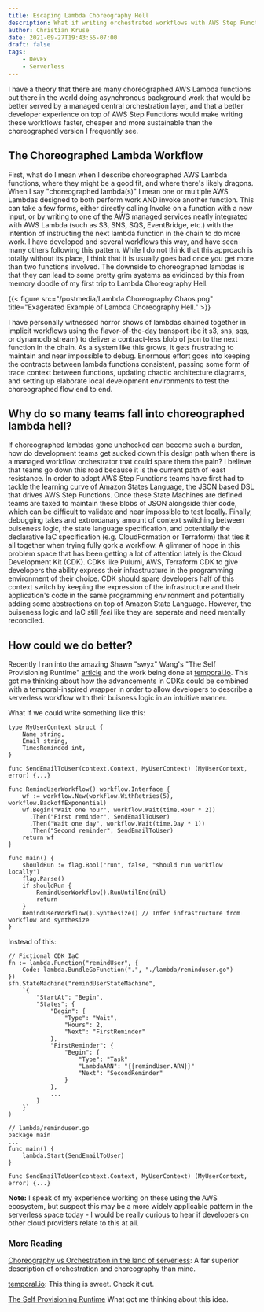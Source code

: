 ```yaml
---
title: Escaping Lambda Choreography Hell
description: What if writing orchestrated workflows with AWS Step Functions was easier than choreographed implicit workflows?
author: Christian Kruse
date: 2021-09-27T19:43:55-07:00
draft: false
tags:
    - DevEx
    - Serverless
---
```



I have a theory that there are many choreographed AWS Lambda functions out there in the world doing asynchronous background work that would be better served by a managed central orchestration layer, and that a better developer experience on top of AWS Step Functions would make writing these workflows faster, cheaper and more sustainable than the choreographed version I frequently see.


## The Choreographed Lambda Workflow

First, what do I mean when I describe choreographed AWS Lambda functions, where they might be a good fit, and where there's likely dragons. When I say "choreographed lambda(s)" I mean one or multiple AWS Lambdas designed to both perform work AND invoke another function. This can take a few forms, either directly calling Invoke on a function with a new input, or by writing to one of the AWS managed services neatly integrated with AWS Lambda (such as S3, SNS, SQS, EventBridge, etc.) with the intention of instructing the next lambda function in the chain to do more work. I have developed and several workflows this way, and have seen many others following this pattern. While I do not think that this approach is totally without its place, I think that it is usually goes bad once you get more than two functions involved. The downside to choreographed lambdas is that they can lead to some pretty grim systems as evidinced by this from memory doodle of my first trip to Lambda Choreography Hell.


{{< figure src="/postmedia/Lambda Choreography Chaos.png" title="Exagerated Example of Lambda Choreography Hell." >}}

I have personally witnessed horror shows of lambdas chained together in implicit workflows using the flavor-of-the-day transport (be it s3, sns, sqs, or dynamodb stream) to deliver a contract-less blob of json to the next function in the chain. As a system like this grows, it gets frustrating to maintain and near impossible to debug. Enormous effort goes into keeping the contracts between lambda functions consistent, passing some form of trace context between functions, updating chaotic architecture diagrams, and setting up elaborate local development environments to test the choreographed flow end to end.

## Why do so many teams fall into choreographed lambda hell?

If choreographed lambdas gone unchecked can become such a burden, how do development teams get sucked down this design path when there is a managed workflow orchestrator that could spare them the pain? I believe that teams go down this road because it is the current path of least resistance. In order to adopt AWS Step Functions teams have first had to tackle the learning curve of Amazon States Language, the JSON based DSL that drives AWS Step Functions. Once these State Machines are defined teams are taxed to maintain these blobs of JSON alongside thier code, which can be difficult to validate and near impossible to test locally. Finally, debugging takes and extrordanary amount of context switching between buiseness logic, the state language specification, and potentially the declarative IaC specification (e.g. CloudFormation or Terraform) that ties it all together when trying fully gork a workflow. A glimmer of hope in this problem space that has been getting a lot of attention lately is the Cloud Development Kit (CDK). CDKs like Pulumi, AWS, Terraform CDK to give developers the ability express their infrastructure in the programming environment of their choice. CDK should spare developers half of this context switch by keeping the expression of the infrastructure and their application's code in the same programming environment and potentially adding some abstractions on top of Amazon State Language. However, the buiseness logic and IaC still _feel_ like they are seperate and need mentally reconciled.


## How could we do better?

Recently I ran into the amazing Shawn "swyx" Wang's "The Self Provisioning Runtime" [article](https://www.swyx.io/self-provisioning-runtime/) and the work being done at [temporal.io](https://temporal.io). This got me thinking about how the advancements in CDKs could be combined with a temporal-inspired wrapper in order to allow developers to describe a serverless workflow with their buisness logic in an intuitive manner.

What if we could write something like this:
```
type MyUserContext struct {
    Name string,
    Email string,
    TimesReminded int,
}

func SendEmailToUser(context.Context, MyUserContext) (MyUserContext, error) {...}

func RemindUserWorkflow() workflow.Interface {
    wf := workflow.New(workflow.WithRetries(5), workflow.BackoffExponential)
    wf.Begin("Wait one hour", workflow.Wait(time.Hour * 2))
      .Then("First reminder", SendEmailToUser)
      .Then("Wait one day", workflow.Wait(time.Day * 1))
      .Then("Second reminder", SendEmailToUser)
    return wf
}

func main() {
    shouldRun := flag.Bool("run", false, "should run workflow locally")
    flag.Parse()
    if shouldRun {
        RemindUserWorkflow().RunUntilEnd(nil)
        return
    }
    RemindUserWorkflow().Synthesize() // Infer infrastructure from workflow and synthesize
}
```

Instead of this:
```
// Fictional CDK IaC
fn := lambda.Function("remindUser", {
    Code: lambda.BundleGoFunction(".", "./lambda/reminduser.go")
})
sfn.StateMachine("remindUserStateMachine",
    `{
        "StartAt": "Begin",
        "States": {
            "Begin": {
                "Type": "Wait",
                "Hours": 2,
                "Next": "FirstReminder"
            },
            "FirstReminder": {
                "Begin": {
                    "Type": "Task"
                    "LambdaARN": "{{remindUser.ARN}}"
                    "Next": "SecondReminder"
                }
            },
            ...
        }
    }`
)

// lambda/reminduser.go
package main
...
func main() {
    lambda.Start(SendEmailToUser)
}

func SendEmailToUser(context.Context, MyUserContext) (MyUserContext, error) {...}
```

**Note:** I speak of my experience working on these using the AWS ecosystem, but suspect this may be a more widely applicable pattern in the serverless space today - I would be really curious to hear if developers on other cloud providers relate to this at all.



### More Reading

[Choreography vs Orchestration in the land of serverless](https://theburningmonk.com/2020/08/choreography-vs-orchestration-in-the-land-of-serverless/): A far superior description of orchestration and choreography than mine.

[temporal.io](https://temporal.io/): This thing is sweet. Check it out.

[The Self Provisioning Runtime](https://www.swyx.io/self-provisioning-runtime/) What got me thinking about this idea.